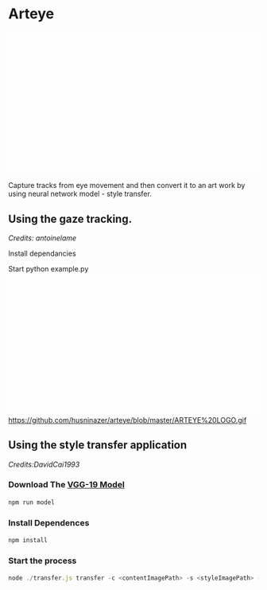 # Arteye
![alt text](https://github.com/husninazer/arteye/blob/master/ARTEYE%20LOGO.gif "Logo Title Text 1")

Capture tracks from eye movement and then convert it to an art work by using neural network model - style transfer.


## Using the gaze tracking.
<em>Credits: antoinelame</em>

 Install dependancies 
 
 Start python example.py
![alt text](https://github.com/husninazer/arteye/blob/master/ARTEYE%20LOGO.gif "gif 1")
https://github.com/husninazer/arteye/blob/master/ARTEYE%20LOGO.gif


## Using the style transfer application
<em>Credits:DavidCai1993</em>
### Download The [VGG-19 Model](https://github.com/DavidCai1993/vgg19-tensorflowjs-model)

```sh
npm run model
```

### Install Dependences

```sh
npm install
```
### Start the process

```js
node ./transfer.js transfer -c <contentImagePath> -s <styleImagePath> -o <outputImagePath> [--gpu]
```

